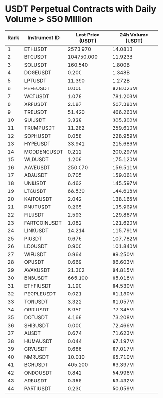 # USDT Perpetual Contracts with Daily Volume > $50 Million

| Rank | Instrument ID | Last Price (USDT) | 24h Volume (USDT) |
|------|---------------|-------------------|-------------------|
| 1 | ETHUSDT | 2573.970 | 14.081B |
| 2 | BTCUSDT | 104750.000 | 11.923B |
| 3 | SOLUSDT | 160.540 | 1.800B |
| 4 | DOGEUSDT | 0.200 | 1.348B |
| 5 | LPTUSDT | 11.390 | 1.272B |
| 6 | PEPEUSDT | 0.000 | 928.026M |
| 7 | WCTUSDT | 1.078 | 781.203M |
| 8 | XRPUSDT | 2.197 | 567.396M |
| 9 | TRBUSDT | 51.420 | 466.260M |
| 10 | SUIUSDT | 3.328 | 305.300M |
| 11 | TRUMPUSDT | 11.282 | 259.610M |
| 12 | SOPHUSDT | 0.058 | 228.959M |
| 13 | HYPEUSDT | 33.941 | 215.686M |
| 14 | MOODENGUSDT | 0.212 | 200.297M |
| 15 | WLDUSDT | 1.209 | 175.120M |
| 16 | AAVEUSDT | 250.070 | 159.511M |
| 17 | ADAUSDT | 0.705 | 159.061M |
| 18 | UNIUSDT | 6.462 | 145.597M |
| 19 | LTCUSDT | 88.530 | 144.618M |
| 20 | KAITOUSDT | 2.042 | 138.165M |
| 21 | PNUTUSDT | 0.265 | 135.969M |
| 22 | FILUSDT | 2.593 | 129.867M |
| 23 | FARTCOINUSDT | 1.082 | 121.620M |
| 24 | LINKUSDT | 14.214 | 115.791M |
| 25 | PIUSDT | 0.676 | 107.782M |
| 26 | LDOUSDT | 0.900 | 101.840M |
| 27 | WIFUSDT | 0.964 | 99.250M |
| 28 | OPUSDT | 0.669 | 96.603M |
| 29 | AVAXUSDT | 21.302 | 94.815M |
| 30 | BNBUSDT | 665.100 | 85.018M |
| 31 | ETHFIUSDT | 1.190 | 84.530M |
| 32 | PEOPLEUSDT | 0.021 | 81.180M |
| 33 | TONUSDT | 3.322 | 81.057M |
| 34 | ORDIUSDT | 8.950 | 77.345M |
| 35 | DOTUSDT | 4.169 | 73.208M |
| 36 | SHIBUSDT | 0.000 | 72.466M |
| 37 | AUSDT | 0.674 | 71.623M |
| 38 | HUMAUSDT | 0.044 | 67.197M |
| 39 | CRVUSDT | 0.686 | 67.017M |
| 40 | NMRUSDT | 10.010 | 65.710M |
| 41 | BCHUSDT | 405.200 | 63.397M |
| 42 | ONDOUSDT | 0.842 | 54.996M |
| 43 | ARBUSDT | 0.358 | 53.432M |
| 44 | PARTIUSDT | 0.230 | 50.059M |
